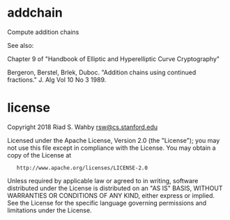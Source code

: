 # addchain

Compute addition chains

See also:

Chapter 9 of "Handbook of Elliptic and Hyperelliptic Curve Cryptography"

Bergeron, Berstel, Brlek, Duboc. "Addition chains using continued fractions." J. Alg Vol 10 No 3 1989.

# license

   Copyright 2018 Riad S. Wahby <rsw@cs.stanford.edu>

   Licensed under the Apache License, Version 2.0 (the "License");
   you may not use this file except in compliance with the License.
   You may obtain a copy of the License at

       http://www.apache.org/licenses/LICENSE-2.0

   Unless required by applicable law or agreed to in writing, software
   distributed under the License is distributed on an "AS IS" BASIS,
   WITHOUT WARRANTIES OR CONDITIONS OF ANY KIND, either express or implied.
   See the License for the specific language governing permissions and
   limitations under the License.
